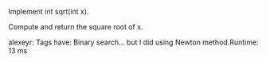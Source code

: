 Implement int sqrt(int x).

Compute and return the square root of x.

alexeyr: Tags have: Binary search... but I did using Newton method.Runtime: 13 ms